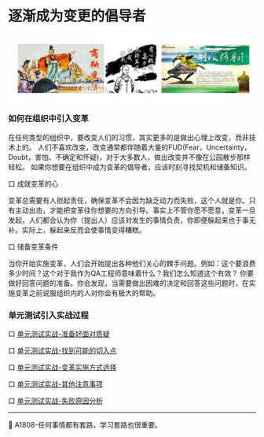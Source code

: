 
# 逐渐成为变更的倡导者

![](../resFiles/r3/变更.png)



### 如何在组织中引入变革

在任何类型的组织中，要改变人们的习惯，其实更多的是做出心理上改变，而非技术上的。
人们不喜欢改变，改变通常都伴随着大量的FUD(Fear，Uncertainty，Doubt，害怕、不确定和怀疑)，对于大多数人，做出改变并不像在公园散步那样轻松。
如果你想要在组织中成为变革的倡导者，应该时刻寻找契机和储备知识。

口 成就变革的心

变革总需要有人担起责任，确保变革不会因为缺乏动力而失败，这个人就是你。只有主动出击，才能把变革往你想要的方向引导。事实上不管你愿不愿意，变革一旦发起，人们都会认为你（提出人）应该对发生的事情负责，你即便躲起来也于事无补。实际上，躲起来反而会使事情变得糟糕。

口 储备变革条件

当你开始实施变革，人们会开始提出各种他们关心的棘手问题。例如：这个要浪费多少时间？这个对于我作为QA工程师意味着什么？我们怎么知道这个有效？
你要做好回答问题的准备。你会发现，当需要做出困难的决定和回答这些问题时，在实施变革之前说服组织内的人对你会有极大的帮助。


### 单元测试引入实战过程

口 [单元测试实战-准备好面对质疑](books/逐渐成为变革的倡导者-准备好面对质疑.md)

口 [单元测试实战-找到可能的切入点](books/逐渐成为变革的倡导者-找到可能的切入点.md)

口 [单元测试实战-变革实施方式选择](books/逐渐成为变革的倡导者-变革实施方式选择.md)

口 [单元测试实战-其他注意事项](books/逐渐成为变革的倡导者-其他注意事项.md)

口 [单元测试实战-失败原因分析](books/逐渐成为变革的倡导者-失败原因分析.md)

* * *
:bell: A1808-任何事情都有套路，学习套路也很重要。
